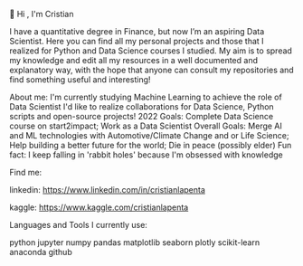 👋 Hi , I'm Cristian

I have a  quantitative degree in Finance, but now I’m an aspiring Data Scientist.
Here you can find all my personal projects and those that I realized for Python and Data Science courses I studied.
My aim is to spread my knowledge and edit all my resources in a well documented and explanatory way, with the hope that anyone can consult my repositories and find something useful and interesting!

About me:
I'm currently studying Machine Learning to achieve the role of Data Scientist
I'd like to realize collaborations for Data Science, Python scripts and open-source projects!
2022 Goals:
Complete Data Science course on start2impact;
Work as a Data Scientist
Overall Goals:
Merge AI and ML technologies with Automotive/Climate Change and or Life Science;
Help building a better future for the world;
Die in peace (possibly elder)
Fun fact: I keep falling in 'rabbit holes' because I'm obsessed with knowledge 

Find me:

linkedin: https://www.linkedin.com/in/cristianlapenta

kaggle: https://www.kaggle.com/cristianlapenta

Languages and Tools I currently use:

python jupyter numpy pandas matplotlib seaborn plotly scikit-learn anaconda github




